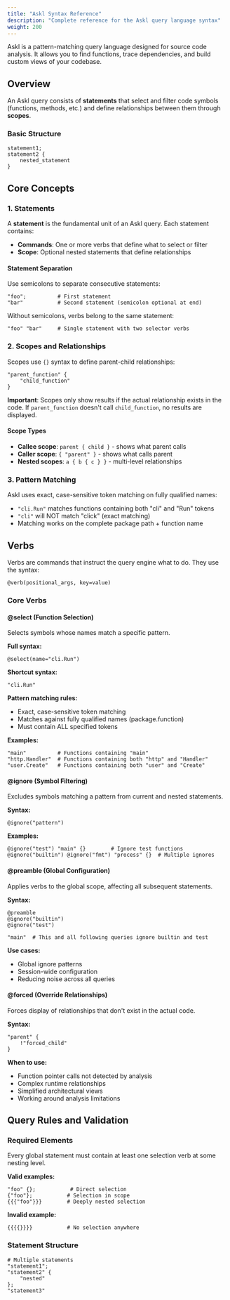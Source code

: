 ```yaml
---
title: "Askl Syntax Reference"
description: "Complete reference for the Askl query language syntax"
weight: 200
---
```


Askl is a pattern-matching query language designed for source code analysis. It allows you to find functions, trace dependencies, and build custom views of your codebase.

## Overview

An Askl query consists of **statements** that select and filter code symbols (functions, methods, etc.) and define relationships between them through **scopes**.

### Basic Structure

```askl
statement1;
statement2 {
    nested_statement
}
```

## Core Concepts

### 1. Statements

A **statement** is the fundamental unit of an Askl query. Each statement contains:

- **Commands**: One or more verbs that define what to select or filter
- **Scope**: Optional nested statements that define relationships

#### Statement Separation

Use semicolons to separate consecutive statements:

```askl
"foo";          # First statement
"bar"           # Second statement (semicolon optional at end)
```

Without semicolons, verbs belong to the same statement:

```askl
"foo" "bar"     # Single statement with two selector verbs
```

### 2. Scopes and Relationships

Scopes use `{}` syntax to define parent-child relationships:

```askl
"parent_function" {
    "child_function"
}
```

**Important**: Scopes only show results if the actual relationship exists in the code. If `parent_function` doesn't call `child_function`, no results are displayed.

#### Scope Types

- **Callee scope**: `parent { child }` - shows what parent calls
- **Caller scope**: `{ "parent" }` - shows what calls parent
- **Nested scopes**: `a { b { c } }` - multi-level relationships

### 3. Pattern Matching

Askl uses exact, case-sensitive token matching on fully qualified names:

- `"cli.Run"` matches functions containing both "cli" and "Run" tokens
- `"cli"` will NOT match "click" (exact matching)
- Matching works on the complete package path + function name

## Verbs

Verbs are commands that instruct the query engine what to do. They use the syntax:

```askl
@verb(positional_args, key=value)
```

### Core Verbs

#### @select (Function Selection)

Selects symbols whose names match a specific pattern.

**Full syntax:**
```askl
@select(name="cli.Run")
```

**Shortcut syntax:**
```askl
"cli.Run"
```

**Pattern matching rules:**
- Exact, case-sensitive token matching
- Matches against fully qualified names (package.function)
- Must contain ALL specified tokens

**Examples:**
```askl
"main"          # Functions containing "main"
"http.Handler"  # Functions containing both "http" and "Handler"
"user.Create"   # Functions containing both "user" and "Create"
```

#### @ignore (Symbol Filtering)

Excludes symbols matching a pattern from current and nested statements.

**Syntax:**
```askl
@ignore("pattern")
```

**Examples:**
```askl
@ignore("test") "main" {}        # Ignore test functions
@ignore("builtin") @ignore("fmt") "process" {}  # Multiple ignores
```

#### @preamble (Global Configuration)

Applies verbs to the global scope, affecting all subsequent statements.

**Syntax:**
```askl
@preamble
@ignore("builtin")
@ignore("test")

"main"  # This and all following queries ignore builtin and test
```

**Use cases:**
- Global ignore patterns
- Session-wide configuration
- Reducing noise across all queries

#### @forced (Override Relationships)

Forces display of relationships that don't exist in the actual code.

**Syntax:**
```askl
"parent" {
    !"forced_child"
}
```

**When to use:**
- Function pointer calls not detected by analysis
- Complex runtime relationships
- Simplified architectural views
- Working around analysis limitations

## Query Rules and Validation

### Required Elements

Every global statement must contain at least one selection verb at some nesting level.

**Valid examples:**
```askl
"foo" {};           # Direct selection
{"foo"};           # Selection in scope
{{{"foo"}}}        # Deeply nested selection
```

**Invalid example:**
```askl
{{{{}}}}           # No selection anywhere
```

### Statement Structure

```askl
# Multiple statements
"statement1";
"statement2" {
    "nested"
};
"statement3"
```
